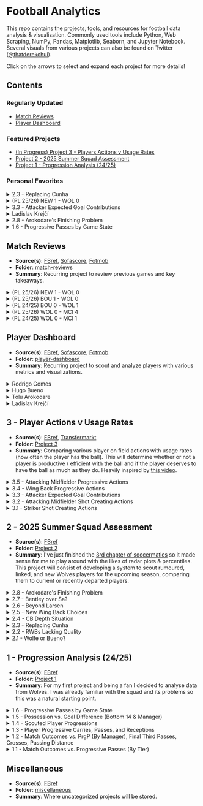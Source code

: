 # Football Analytics

This repo contains the projects, tools, and resources for football data analysis & visualisation. Commonly used tools include Python, Web Scraping, NumPy, Pandas, Matplotlib, Seaborn, and Jupyter Notebook. Several visuals from various projects can also be found on Twitter ([@thatderekchui](https://x.com/thatderekchui)).

Click on the arrows to select and expand each project for more details!

## Contents

### Regularly Updated
- [Match Reviews](#match-reviews)
- [Player Dashboard](#player-dashboard)

### Featured Projects
- [(In Progress) Project 3 - Players Actions v Usage Rates](#3---player-actions-v-usage-rates)
- [Project 2 - 2025 Summer Squad Assessment](#2---2025-summer-squad-assessment)
- [Project 1 - Progression Analysis (24/25)](#1---progression-analysis-2425)

### Personal Favorites
<details>
  <summary>2.3 - Replacing Cunha</summary>

  - **Code**: [project2-3.ipynb](./Project%202/Project%202.3/project2-3.ipynb)  
  - **Summary**:  
    With Cunha leaving to United, I'm interested to see how Wolves will replace the 62.5m euro man. And realistically, his stats won't be replicated at Wolves for a while. Out of all 10 categories, when compared to departing, current, and rumored Wolves players (12), Cunha tops 4 of them, and is 3rd in two others. With a +6.4 difference in non penalty goals and expected goals, the next closest of the bunch is Akturkoglu with +1.3, who stands out as one of the best replacements, and would play well along side the likes of Arias and Lopez. As seen below, he also has the most podium finishes after Cunha.

  <p align="center">
    <img src="./Project%202/Project%202.3/2-3-1.png" alt="2.3" width="75%" />
  </p>

  We can highlight these players (another good pick would be Ben Doak) and split them by shooting, progression, and pressing. It's easy to notice the similarities between Matheus and Kerem. Identical expected goal contributions and shots on target per 90, similar progressively and both fairly aggressive. Despite his lower take ons and npG-xG, Kerem makes up for in touches in the opposite pen and interceptions. Again Ben Doak shares similar stats in the Championship last season. I believe these two are arguably better picks than the likes of Amine Adli and Matthis Abline, both who are more popular choices. 

  <p align="center">
    <img src="./Project%202/Project%202.3/2-3-2.png" alt="2.3" width="75%" />
  </p>

  Here Cunha and Akturkoglu both are the only shot dominant players, which is something we're lacking after Cunha imo. Bellegarde and Munetsi provide depth to both midfield and CAM, hence their press heavy characteristics, espeically for attacking players. Progressive architypes are pretty common, since Wolves already have Arias and Lopez, but Doak would be a good addition as well. Adli and Abline are good too but I would personally perfer Kerem and Ben. That way, Wolves would have a Cunha like player and sufficient progressive options (as well as press heavy like Munetsi).

  <p align="center">
    <img src="./Project%202/Project%202.3/2-3-3.png" alt="2.3" width="75%" />
  </p>

  Below are further metrics and distributions of all the players referenced and used for comparison.

  <p align="center">
    <img src="./Project%202/Project%202.3/2-3-4.png" alt="2.3" width="75%" />
  </p>

</details>

<details>
  <summary>(PL 25/26) NEW 1 - WOL 0</summary>

  - **Code**: [9-13-2025.ipynb](./match-reviews/25-Matchweek-4/9-13-2025.ipynb)  
  - **Summary**:
  Losing the first four games of the season is starting to make many question whether Pereira knows what he's doing. But it's also important to know that there's 27 games to go. However I'm having a hard time understanding the substitution choices and starting XI. For some reason Pereira loves starting Hwang and Munetsi, while benching [more creative players](./Project%203/Project%203.2/project3-2.ipynb) like Fer Lopez, Rodrigo Gomes, or Bellegarde.

  It's the same thing every season. Some manage does well towards the end of a season, getting us out of the relegation zone. Then a whole summer of selling important players without replacing them properly. Then sacking the manager for poor performances as a result of questionable decisions and a underprepared squad. What's next is to pray that the next manager can deal with what they already have.

  The difference with this season compared to the past few, is that the promoted teams all look like they could survive. While the previous seasons all promoted teams got relegated right away. The quality of the league is certainly higher this season, and it feels like we're getting left behind.

  <p align="center">
    <img src="./match-reviews/25-Matchweek-4/9-13-25-1.png" alt="4.4" width="75%" />
  </p>

  We can see the difference in chances and progressiveness on these graphs. Wolves barely made any solid progress. Apart from the first 10 seconds of the game, nothing really happened. Tolu and Krejci looked good, so does Rodrigo Gomes and Hugo Bueno (always liked these two, feels like they're overlooked). 

  <p align="center">
    <img src="./match-reviews/25-Matchweek-4/9-13-25-2.png" alt="4.4" width="75%" />
  </p>
  Newcastle made an insane amount of shots down the midle, and a handful of those right outside the box. A lot of passing play on the wing areas as well.

  <p align="center">
    <img src="./match-reviews/25-Matchweek-4/9-13-25-3.png" alt="4.4" width="75%" />
  </p>

  <p align="center">
    <img src="./match-reviews/25-Matchweek-4/9-13-25-4.png" alt="4.4" width="75%" />
  </p>

  Was playing around with the data and viz and came up with this. These show the spatial differences between the two teams, showing which zones are more dominant in attack compared to the other.

  <p align="center">
    <img src="./match-reviews/25-Matchweek-4/9-13-25-5.png" alt="4.4" width="75%" />
  </p>

  This does the same, except for passing and crosses.

  <p align="center">
    <img src="./match-reviews/25-Matchweek-4/9-13-25-6.png" alt="4.4" width="75%" />
  </p>

</details>

<details>
  <summary>3.3 - Attacker Expected Goal Contributions</summary>

  - **Code**: [project3-3.ipynb](./Project%203/Project%203.3/project3-3.ipynb)  
  - **Summary**:
    Inspired by [this post](https://x.com/fc_mossman/status/1967663639697195320) which showed the CAM/Winger final third efficiency. Basically how many final third touches does a player take vs expected goal contributions. Since I was doing a project on usage rates, I thought it would be a good idea to swap out final third touches with usage to see how it would change.

  <p align="center">
    <img src="./Project%203/Project%203.3/3-3-1.png" alt="3.3" width="75%" />
  </p>

  I did the thing but with all recent attackers. I've covered Tolu's inflated shot volume at Belgium back in (section 2.8)[./Project%202/Project%202.8/stcomp.ipynb], so it makes sense why he stands out.

  Other than that, Larsen, Kalajdzic, Jimenez, and Fer Lopez are among the most efficient, considering their usage rate. Also important to note Larsen's impressive shot ratios, which I also covered in 2.8. The difference is that Larsen performs way above his npxG, while Tolu does the opposite (despite scoring more).
  
  <p align="center">
    <img src="./Project%203/Project%203.3/3-3-2.png" alt="3.3" width="75%" />
  </p>

  We can see similar results to progressive actions too, with Cunha and Sarabia not only being progressive but contributing as well (but also having the ball a lot).

  If we split it in between npxG and xA, the graph is fairly similar with npxG. But for xA, we see players like Fer Lopez and Bellegarde stand out as among the more creative playmakers, even without having the ball too much.

  <p align="center">
    <img src="./Project%203/Project%203.3/3-3-3.png" alt="3.3" width="75%" />
  </p>
</details>

<details>
  <summary>Ladislav Krejčí</summary>

  - **Code**: [Ladislav-Krejčí.ipynb](./player-dashboard/CB/Ladislav-Krejčí.ipynb)  
  - **Summary**:
    It's been a fairly busy week on the transfer window for Wolves' standards, with the likes of Krejci and Uche having genuine agreements with both the club and the player, rather than being used as bait for bigger clubs (ahem, Pubill & Sanchez).

    With Krejci very close to signing with Wolves at 35m, many question whether it's worth the hefty price (Wolves usually sign 10m-20m players) and who he will replace. While most set out to find a backup LCB (like Renan), with Toti, Agbadou, and Doc/Mosquera as the [backline](./Project%202/Project%202.4/project2-4.ipynb). But with Krejci coming in, he surely is starting quality. I'm thinking Toti, Krejci, and Agbadou on the right. The interesting thing is, Wolves really are in need of such a progressive center back. Other than Doherty, there isn't really another one at the club, so I understand this sort of signing.

    Krejci has great distributions and if deployed on the left, I'm sure will pair very well with Hugo Bueno, who as I've mentioned, really impressed despite our [1-0 lost against Bournemouth yesterday](./match-reviews/25-Matchweek-2/8-23-2025.ipynb). His 96th percentile in progressive carrying distance really stands out for my case. Despite being a center back, he has more touches on average in the middle third (49.5%, or almost half) than defensive (46.7%). Therefore t's no suprise that he's a ball playing defender as well.

    However, he does lack a lot of defensive workrates. 4th percentile in passes blocked, 5th percentile in dribblers tackled, and 8th for tackles in general. That doesn't mean he don't make quality challenges, but it isn't frequent for a center back. Funny thing is, we did see it in full display today with his game against Villareal, with Tajon Buchanan scoring a hattrick and a 5 - 0 loss while having Krejci as the LCB in a back four.

  <p align="center">
    <img src="./player-dashboard/CB/Ladislav-Krejčí.png" alt="Ladislav Krejčí" width="75%" />
  </p>
</details>

<details>
  <summary>2.8 - Arokodare's Finishing Problem</summary>

  - **Code**: [stcomp.ipynb](./Project%202/Project%202.8/stcomp.ipynb)  
  - **Summary**:
  The other day while I was looking into [Arokodare](./player-dashboard/ST/Tolu-Arokodare.ipynb), I stumbled upon [this article](https://scoutedftbl.com/tolu-arokodare-goalscorer-cant-finish/). While on the surface his goals per 90 ratio is impressive, what's often overlook is how clinical he really is.

  Let's take Larsen as an example. In a Wolves team that lacks creativity and chances, he really don't get flooded with opportunities to shoot. It's expected that his non penalty goals are 0.35, but in reality he overperforms by a lot, scoring 0.45 non penalty goal per game. Since his npxG < npG, he's doing better than expected. On the other hand, despite Arokodare scoring more, his expected goals (0.81) is far greater than his actual goals per game (0.62). This means that he's underperforming. Considering the amount of shots he took, he should've scored way more. Granted, Tolu Arokodare was given an insane amount of chances, basically with over 7.4 progressive passing receptions at Genk compared to 4.06 with Larsen.

  I'm a little worried that Wolves being not as progressive as Genk will mean that Tolu will suffer from the lack of opportunities, and when he does get them, have a much bigger chance of being less clinical than he should be.

  <p align="center">
    <img src="./Project%202/Project%202.8/2-8-1.png" alt="2.8" width="75%" />
  </p>

  Let's also take a look at Arokodare's number of shots per game, which is nearly 5 per 90. 32.7% of them are on target, and 12.4% of them are goals. On the other hand, Larsen has 60.7% shots on target and 23% of shots turn into goals. The numbers are quite telling when you put it out like that.

  <p align="center">
    <img src="./Project%202/Project%202.8/2-8-2.png" alt="2.8" width="75%" />
  </p>

  Interestingly enough, there's actually a correlation to this. [@ctwwfc](https://x.com/ctwwfc) suggested that the inflated amounts of shots could be related to the much higher goals prevented for GKs specifically in the Belgian league, as mentioned [on this post](https://x.com/wakocd_/status/1958854878572220442?s=46&t=53TKqHBsknak6IXfcVhk2g).
  
  Lammens, who had just transferred to United, is one of those keepers, who has an unusually high goals prevented at 15.57 last season. While its easy for many to compare stats to the likes of Onana, its important to note that the difficulty of shots are often not accounted for in different leauges (Onana back in Ajax had similar numbers). So it's no doubt that Lammens' numbers will drop off at United.

  Despite the high number of saves per 90, [Tolu actually scored a brace against him end of last year](https://fbref.com/en/matches/b4ea65cc/Antwerp-Genk-December-26-2024-Belgian-Pro-League). Arokodare registered 9 shots that game, 5 of them on target, and scoring 2. Lammens on the other hand faced 11 shots on target against (5 from Tolu) and conceding the only 2 against Tolu. The 81.8 save% is impressive, but is also a prime example of Tolu performing below his xG. The game ended 2-2, with Genk having an xG of 3.1.

  Interested to see how Tolu and Lammens' numbers will pan out throughout the season, especially in the prem. Despite being in different positions, it's no question that the data draws parallel with one another. However it's no doubt that their numbers will drop. Tolu will have to be much more clinical than what he is now if he wants to make it in the prem.

  <p align="center">
    <img src="./Project%202/Project%202.8/2-8-3.png" alt="2.8" width="75%" />
  </p>

  With the transfer window being closed, this marks the end of project 2 as well. Future rumors and links, new players and those of interest, will be broken down under the [Player Dashboard](#player-dashboard), which will be continuously updated, similar to the [Match Reviews](#match-reviews). For my next project I'm comparing various player on field actions with usage rates (how often the player has the ball). This will determine whether or not a player is productive / efficient with the ball and if the player deserves to have the ball as much as they do.

</details>

<details>
  <summary>1.6 - Progressive Passes by Game State</summary>

  - **Code**: [project1_6.ipynb](./Project%201/Project%201.6/project1_6.ipynb)  
  - **Summary**:  
    Continuing on from previous progressive results, Joe from [Concept Scouting](https://x.com/ConceptScouting) suggested that I should look into game states (whether Wolves were ahead, level, or chasing) to determine "whether the PrgP is meaningful or just despirate". It's reasonable to say that Wolves are better to set up defensively and counter, rather than building out through repetitive progressions.

    For each game, we sum up the minutes Wolves were ahead, level, or behind in a game. We can plot this relationship over the course of the season. Progressive passes vs dominant game state (the state Wolves spent the most of the game in) reveals that less PrgP are made when the team is ahead, and more when behind. It makes sense to be more aggressive when trailing. Wolves are also towards the progressive end even when level in goals. We know this since the level median is closer to behind than ahead. It's also not a coincidence that the outliers themselves also reflect this trend.

    We can also plot minutes per game state. As expected, the more time spent ahead, the less PrgP, and more time spent behind, the more PrgP.

    I think I've been looking at this wrong. In the beginning of this project I thought Wolves were losing games because of high PrgP, possession, etc. Now I can confidently say that Wolves are making more PrgP because they're behind, and obviously more games are lost when more time was spent behind, which makes more sense.

    Unfortunately, this will mean the end of my first complete project.

  <p align="center">
    <img src="./Project%201/Project%201.6/1.6.png" alt="1.6" width="75%" />
  </p>
</details>




























## Match Reviews

- **Source(s)**: [FBref](https://fbref.com/en/squads/8cec06e1/Wolverhampton-Wanderers-Stats), [Sofascore](https://www.sofascore.com/team/football/wolverhampton/3), [Fotmob](https://www.fotmob.com/teams/8602/overview/wolverhampton-wanderers)
- **Folder**: [match-reviews](./match-reviews/)
- **Summary**: Recurring project to review previous games and key takeaways.

<details>
  <summary>(PL 25/26) NEW 1 - WOL 0</summary>

  - **Code**: [9-13-2025.ipynb](./match-reviews/25-Matchweek-4/9-13-2025.ipynb)  
  - **Summary**:
  Losing the first four games of the season is starting to make many question whether Pereira knows what he's doing. But it's also important to know that there's 27 games to go. However I'm having a hard time understanding the substitution choices and starting XI. For some reason Pereira loves starting Hwang and Munetsi, while benching [more creative players](./Project%203/Project%203.2/project3-2.ipynb) like Fer Lopez, Rodrigo Gomes, or Bellegarde.

  It's the same thing every season. Some manage does well towards the end of a season, getting us out of the relegation zone. Then a whole summer of selling important players without replacing them properly. Then sacking the manager for poor performances as a result of questionable decisions and a underprepared squad. What's next is to pray that the next manager can deal with what they already have.

  The difference with this season compared to the past few, is that the promoted teams all look like they could survive. While the previous seasons all promoted teams got relegated right away. The quality of the league is certainly higher this season, and it feels like we're getting left behind.

  <p align="center">
    <img src="./match-reviews/25-Matchweek-4/9-13-25-1.png" alt="4.4" width="75%" />
  </p>

  We can see the difference in chances and progressiveness on these graphs. Wolves barely made any solid progress. Apart from the first 10 seconds of the game, nothing really happened. Tolu and Krejci looked good, so does Rodrigo Gomes and Hugo Bueno (always liked these two, feels like they're overlooked). 

  <p align="center">
    <img src="./match-reviews/25-Matchweek-4/9-13-25-2.png" alt="4.4" width="75%" />
  </p>
  Newcastle made an insane amount of shots down the midle, and a handful of those right outside the box. A lot of passing play on the wing areas as well.

  <p align="center">
    <img src="./match-reviews/25-Matchweek-4/9-13-25-3.png" alt="4.4" width="75%" />
  </p>

  <p align="center">
    <img src="./match-reviews/25-Matchweek-4/9-13-25-4.png" alt="4.4" width="75%" />
  </p>

  Was playing around with the data and viz and came up with this. These show the spatial differences between the two teams, showing which zones are more dominant in attack compared to the other.

  <p align="center">
    <img src="./match-reviews/25-Matchweek-4/9-13-25-5.png" alt="4.4" width="75%" />
  </p>

  This does the same, except for passing and crosses.

  <p align="center">
    <img src="./match-reviews/25-Matchweek-4/9-13-25-6.png" alt="4.4" width="75%" />
  </p>

</details>

<details>
  <summary>(PL 25/26) BOU 1 - WOL 0</summary>

  - **Code**: [8-23-2025.ipynb](./match-reviews/25-Matchweek-2/8-23-2025.ipynb)  
  - **Summary**:
    The game could've ended much worse. With Toti being sent off early in the second half, it's interesting to see that Wolves played better with 10 men. However the substitutions made while trailing behind were questionable, subbing off Arias for Santiago Bueno to retain a back 3, but with limited attacking power when an equalizer is needed over defensive abilities. Perhaps Pereira wanted to push Hugo Bueno and Tchatchoua further up for crosses chances, which did occur, but lacked aggression as the game went on.

    It's sad to see the minimal amount of chances or creativity Wolves had, especially after taking Arias off. That being said, Hugo Bueno does look good with his crosses and progression. But why Agbadou taking the freekick and how Agbadou and Sa managed to bump into each other with zero pressure, I will never understand.

    Suprisingly, most of our shot creating actions came down the middle, which I feel is rare for Wolves.

  <p align="center">
    <img src="./match-reviews/25-Matchweek-2/8-23-25-1.png" alt="4.2" width="75%" />
  </p>

  I'm very suprised Bournemouth didn't score one or two more considering the insane amount of shot creating actions they had (51 v 22 for Wolves). A very left leaning attack consisting of Truffert, Brooks, and Semenyo compared to less pressure on the right. Which I'm guessing is why Hugo Bueno was able to push forward much more than Tchatchoua (who looked good today).

  We can also see large amounts of shots clustered in a small area, as well as a few threaded passes down the middle.

  <p align="center">
    <img src="./match-reviews/25-Matchweek-2/8-23-25-2.png" alt="4.2" width="75%" />
  </p>

  I believe Hugo Bueno and Tchatchoua should be our starting wing backs. Toti, Agbadou, and hopefully Mosquera on the right. Larsen up top, Arias to the left, then the right could be a mix of Rodrigo Gomes and Fer Lopez, who both have qualities that I feel are overlooked by the squad.

  <p align="center">
    <img src="./match-reviews/25-Matchweek-2/8-23-25-3.png" alt="4.2" width="75%" />
  </p>

  <p align="center">
    <img src="./match-reviews/25-Matchweek-2/8-23-25-4.png" alt="4.2" width="75%" />
  </p>

</details>

<details>
  <summary>(PL 24/25) BOU 0 - WOL 1</summary>

  - **Code**: [preMW2.ipynb](./match-reviews/25-Matchweek-2/preMW2.ipynb)  
  - **Summary**:
    With a 0-4 loss to City, Wolves are looking to bounce back against Bournemouth. Concerns for Agbadou and Jose Sa's form remains, but hopefully it will being to pick up. Bournemouth played Liverpool and Semenyo was the start of the show, scoring two goals from the right. It's no doubt the likes of KJH and Doc will have to put a shift in to stop that from happening. As a preview lets take a look at our last meeting against Bournemouth in the Premier League:

    The SCA map for Wolves reveals that our attack was mainly focused on the right, with 6 shots in the bottom half space. Bellegarde and Semedo (now KJH) driving up and providing support to the likes of Cunha and Munetsi. Compared to City, there was also way more build up play (74% 1/3 share v 90%). Hopefully KJH will be able to perform like last time against City, obviously with more quality crosses. I won't be suprised if Tchatchoua gets featured later in the game.

    The left hand side was fairly quiet that game. With Wolfe not making much of an impact against City, I'd like to see Hugo Bueno get more game time against Bournemouth. Perhaps Wolfe will perform better with a player like Arias in front of him, as mentioned by [@molineuxmusings](https://x.com/molineuxmusings/status/1957365672670896230). We could also potentially see Fer Lopez making creative player later in the game after Bellegarde subs off.

  <p align="center">
    <img src="./match-reviews/25-Matchweek-2/2-22-25-1.png" alt="4.2" width="75%" />
  </p>

  Bournemouth had no shortage of chances either. With Zabarnyi being shown a red early in the game, Bournemouth was lacking options in attack later in the game. Semenyo and Ouattara make a few good rights on the left against Doc, but the Wolves defence was able to hold it together. It's also important to note that they had a deeper build up play, favoring threaded passes or crosses past the halfway line, some of them even from Kepa. The likes of Toti, and Mosquera (should he start) will be pivotal in preventing the likes of Semenyo from progressing.

  <p align="center">
    <img src="./match-reviews/25-Matchweek-2/2-22-25-2.png" alt="4.2" width="75%" />
  </p>

  These maps really just confirm what I've just mentioned. Most of the shots from Wolves are concentrated towards the right, so are the crosses and dribbles. Bournemouth seemingly have actions all over the place. Both sides would really benefit from pacey players using the wider areas more.

  <p align="center">
    <img src="./match-reviews/25-Matchweek-2/2-22-25-3.png" alt="4.2" width="75%" />
  </p>

  <p align="center">
    <img src="./match-reviews/25-Matchweek-2/2-22-25-4.png" alt="4.2" width="75%" />
  </p>

</details>

<details>
  <summary>(PL 25/26) WOL 0 - MCI 4</summary>

  - **Code**: [postPatchweek1.ipynb](./match-reviews/25-Matchweek-1/postMatchweek1.ipynb)  
  - **Summary**:
    Despite the dissappointing 0-4 result, I believe it's revealing and there's a lot of new insights we can take from this game. Apart from a few major mistakes at the back, the team didn't look to bad imho.

    I'm suprised how central our attack was compared to last time we played city. A 48% centrality bias compared to last time's 13%. A few shots from Munetsi's offside as well as Larsen. Note that all these shows are clustered very close together as well. What impressed me however was Hoever, who not only dealt with Doku fairly well with Doherty (especially compared to last time) and made several progressive passes and crosses on the bottom wing of the graph. In fact, all 4 SCA crosses originated from the right side.
    
    Part of me wonders if there would've been better chances for Larsen if those crosses from the right were passes instead.

    What's concerning is the lack of progression from the left hand side / top wing. Wolfe and Bellegarde didn't contribute much to the attack. Neither did Hugo Bueno later on.

  <p align="center">
    <img src="./match-reviews/25-Matchweek-1/8-16-25-1.png" alt="4.1" width="75%" />
  </p>

  City also attacked fairly centrally, especially compared to last time. Obviously this is because of Haaland returning vs City playing KDB up top before. Fairly even distribution in passing. Less action on the left / top wing from Doku as mentioned. Much deeper build up play compared to us, but tbf that's what you expect from a team like City.

  <p align="center">
    <img src="./match-reviews/25-Matchweek-1/8-16-25-2.png" alt="4.1" width="75%" />
  </p>

  I mean the results speak for themselves on the plot below. Our options on the bench aren't bad either: Mosquera, Hugo Bueno, Rodrigo Gomes, Arias, Lopez, as well as Tchatchoua coming in soon. Hopefully it will only be up from here and both Agbadou & Sa gets in the right mindset.

  <p align="center">
    <img src="./match-reviews/25-Matchweek-1/8-16-25-3.png" alt="4.1" width="75%" />
  </p>

  <p align="center">
    <img src="./match-reviews/25-Matchweek-1/8-16-25-4.png" alt="4.1" width="75%" />
  </p>

</details>

<details>
  <summary>(PL 24/25) WOL 0 - MCI 1</summary>

  - **Code**: [matchweek1.ipynb](./match-reviews/25-Matchweek-1/matchweek1.ipynb)  
  - **Summary**:
    The first gameweek is coming up this weekend with a tough opponent to start of the season. Wolves only won 1 game against the top 6 last season (Villa). City was also the one to end our 6 game winstreak back in May, and we haven't won a single game since then. To be fair, the drop in form was after relegation is avoided and there's nothing to play for. 

    A good way to gauge this would be to look at our previous match up, which was a 1 - 0 defeat away at City. This first diagram shows us the lanes of attack Wolves where the most shot creating actions happened. Both the top and bottom half were frequent, with lack of central progressions (with the centrality bias being 13%).
    
    The most used attacking zone was the bottom half space of the final third, as circled and highlighted below, so I wouldn't be suprised if that space would be targeted once again. Ait Nouri's shot from the left (top half space) that hit the woodwork then a shot on target to follow up is noted as well. Obviously he playes for Man City now.

  <p align="center">
    <img src="./match-reviews/25-Matchweek-1/5-12-25-3.png" alt="4.1" width="75%" />
  </p>

  With City, our top half space defensively was heavily exploited. Doku's 13 progressive carries (next highest for City that game was 3), 5 shot creating actions, and 4/10 successful take ons allow him to dominate the left side. This would very likely happen again. Doesn't matter if KJH or Rodrigo Gomes, Wolves are pretty much cooked unless something crazy happens. City's 25% centrality bias perhaps influenced the only goal from De Bruyne. Both Doherty (or Mosquera) and Hoever (or Rodrigo Gomes) will have to put in a huge shift on Saturday to stop Doku (and Cherki, Marmoush, Foden, etc).  

  <p align="center">
    <img src="./match-reviews/25-Matchweek-1/5-12-25-4.png" alt="4.1" width="75%" />
  </p>

  Here at the bottom also shows the passes, dribbles, and crosses leading up to the shot itself. And the patterns in frequency reveals itself once again. I tried to use sofascore [here](./match-reviews/25-Matchweek-1/sofaScoreTest.ipynb) but couldn't figure out how to scale it properly after scraping so I just gave up. All these points I had to [click manually](https://fcpythonvideocoder.netlify.app/) from the highlights. 

  <p align="center">
    <img src="./match-reviews/25-Matchweek-1/5-12-25-1.png" alt="4.1" width="75%" />
  </p>

  <p align="center">
    <img src="./match-reviews/25-Matchweek-1/5-12-25-2.png" alt="4.1" width="75%" />
  </p>

</details>

## Player Dashboard

- **Source(s)**: [FBref](https://fbref.com/en/), [Sofascore](https://www.sofascore.com/), [Fotmob](https://www.fotmob.com/)
- **Folder**: [player-dashboard](./player-dashboard/)
- **Summary**: Recurring project to scout and analyze players with various metrics and visualizations.

<details>
  <summary>Rodrigo Gomes</summary>

  - **Code**: [Rodrigo-Gomes.ipynb](./player-dashboard/WB/Rodrigo-Gomes.ipynb)  
  - **Summary**:
    Similar to Hugo Bueno, Rodrigo Gomes is definitely underutilized. While I wouldn't say he's overlooked, the attacking quality he provides is hard to pass. If Tchatchoua fails to perform, I would give Rodrigo the starting role over him.

    He's among the best in goal threat for wing backs, great at receiving the ball and passing it off into the box. If he gets his defensive abilities up to premier league standards, he would surely play a key role in the squad.

  <p align="center">
    <img src="./player-dashboard/WB/Rodrigo-Gomes.png" alt="Rodrigo Gomes" width="75%" />
  </p>
</details>

<details>
  <summary>Hugo Bueno</summary>

  - **Code**: [Hugo-Bueno.ipynb](./player-dashboard/WB/Hugo-Bueno.ipynb)  
  - **Summary**:
    The first few month of this new season made me genuinely believe that Hugo Bueno is the most overlooked player in the Wolves squad. Incredibly progressive, while being solid defensively.

    Many of his top attributes: crosses into penalty area, progressive carries, and interceptions, are crutial in the wing back role Pereira is trying to play. His successful take ons are also among the best with wing backs.

    [Project 3.4](Project%203.4/project3-4.ipynb) backs this up as a testament to his progression.

    I won't be suprised if he leaves for a huge fee a few years down the line, much like Ait-Nouri.

  <p align="center">
    <img src="./player-dashboard/WB/Hugo-Bueno.png" alt="Hugo Bueno" width="75%" />
  </p>
</details>

<details>
  <summary>Tolu Arokodare</summary>

  - **Code**: [Tolu-Arokodare.ipynb](./player-dashboard/ST/Tolu-Arokodare.ipynb)  
  - **Summary**:
    With Uche's transfer seemingly being called off, Arokodare has been a focal point for the past few days. With a fee of around 20 to 25m with add ons, this could be a deal especially with Fabio Silva leaving for a similar amount. The eye test shows that Tolu has elite stats compared to many strikers. Things like shot and goal creating actions, expected goal involvements, and aerial wins. With him and JSL up front, with Hugo Bueno and Tchatchoua crossing in, and Arias providing threaded passes through the middle, there's no doubt that Wolves will be safe from relegation this season. With the likes of Kalajdzic, Lopez, Hwang, and Rodrigo Gomes as supersubs, there can be further chances later in the game

    One main concern is the amount of missed chances. Personally I think this is one of those things that we'll have to figure out when he plays.

  <p align="center">
    <img src="./player-dashboard/ST/Tolu-Arokodare.png" alt="Tolu Arokodare" width="75%" />
  </p>
</details>

<details>
  <summary>Ladislav Krejčí</summary>

  - **Code**: [Ladislav-Krejčí.ipynb](./player-dashboard/CB/Ladislav-Krejčí.ipynb)  
  - **Summary**:
    It's been a fairly busy week on the transfer window for Wolves' standards, with the likes of Krejci and Uche having genuine agreements with both the club and the player, rather than being used as bait for bigger clubs (ahem, Pubill & Sanchez).

    With Krejci very close to signing with Wolves at 35m, many question whether it's worth the hefty price (Wolves usually sign 10m-20m players) and who he will replace. While most set out to find a backup LCB (like Renan), with Toti, Agbadou, and Doc/Mosquera as the [backline](./Project%202/Project%202.4/project2-4.ipynb). But with Krejci coming in, he surely is starting quality. I'm thinking Toti, Krejci, and Agbadou on the right. The interesting thing is, Wolves really are in need of such a progressive center back. Other than Doherty, there isn't really another one at the club, so I understand this sort of signing.

    Krejci has great distributions and if deployed on the left, I'm sure will pair very well with Hugo Bueno, who as I've mentioned, really impressed despite our [1-0 lost against Bournemouth yesterday](./match-reviews/25-Matchweek-2/8-23-2025.ipynb). His 96th percentile in progressive carrying distance really stands out for my case. Despite being a center back, he has more touches on average in the middle third (49.5%, or almost half) than defensive (46.7%). Therefore t's no suprise that he's a ball playing defender as well.

    However, he does lack a lot of defensive workrates. 4th percentile in passes blocked, 5th percentile in dribblers tackled, and 8th for tackles in general. That doesn't mean he don't make quality challenges, but it isn't frequent for a center back. Funny thing is, we did see it in full display today with his game against Villareal, with Tajon Buchanan scoring a hattrick and a 5 - 0 loss while having Krejci as the LCB in a back four.

  <p align="center">
    <img src="./player-dashboard/CB/Ladislav-Krejčí.png" alt="Ladislav Krejčí" width="75%" />
  </p>
</details>










## 3 - Player Actions v Usage Rates

- **Source(s)**: [FBref](https://fbref.com/en/), [Transfermarkt](https://www.transfermarkt.com/)
- **Folder**: [Project 3](./Project%203/)
- **Summary**: Comparing various player on field actions with usage rates (how often the player has the ball). This will determine whether or not a player is productive / efficient with the ball and if the player deserves to have the ball as much as they do. Heavily inspired by [this video](https://www.youtube.com/watch?v=iydcB3OM6EE).

<details>
  <summary>3.5 - Attacking Midfielder Progressive Actions</summary>

  - **Code**: [project3-5.ipynb](./Project%203/Project%203.5/project3-5.ipynb)  
  - **Summary**:
    Beginning of this project I was trying to compare player actions with value but I've realised that it doesn't exactly work well with a metric like usage rates. For example, there could be someone that is valued at a lower price while having a high usage rate because he was the "main man" at their previous team, but it doesn't reflect their productivity well. However reflecting player actions with usage rates could prove useful. (Last subsection)[./Project%203/Project%203.2/project3-2.ipynb] I compared shot creating actions with CAMs, and in this one I will do the same but with Progressive Actions.

    Progressive Actions are a combination of Progressive Carries, Passes, and Pass Receptions. It's a great insight, other than goal scoring threat metrics, that shows the value of an attacker that isn't necessarily directly involved with scoring goals.
    
    As previously mentioned, usage rates are measured based on miscontrolls, dispossessions, incomplete passes, failed take ons, and shots.

    Graphing these metrics can help clubs spot productive and wasteful players, or whether a player should be getting the ball as much as they do.

  <p align="center">
    <img src="./Project%203/Project%203.5/3-5-1.png" alt="3.5" width="75%" />
  </p>

  When plotted, it's easy to see who the most progressively efficient players are at the club. Players like Fer Lopez and Arias stand out. Obviously, they played in different and less demanding leagues, but this could be good insight to see what sort of value they can give should they get the ball more often. Players like Cunha or Sarabia would've had even better stats if they played in less challenging leagues.

  Fer Lopez stands out to me as someone who is very productive on the ball. We saw this in 3.2 with shot creating actions, and it's no suprise we see the same in usage rates. I won't be suprised if it's the same for npxG+xA either. He also has the best PrgC and PrgP, but that's also considering he didn't play as much as the other players on the chart.

  This can also apply to wing backs or midfielders. The likes of Rodrigo Gomes and Hugo Bueno would undoubtedly be among the more progressive and efficient players at the club.
  
  <p align="center">
    <img src="./Project%203/Project%203.3/3-5-2.png" alt="3.5" width="75%" />
  </p>
</details>

<details>
  <summary>3.4 - Wing Back Progressive Actions</summary>

  - **Code**: [project3-4.ipynb](./Project%203/Project%203.4/project3-4.ipynb)  
  - **Summary**:
    Hugo Bueno and Rodrigo Gomes are both great progressive options in the wing back role. In fact I think they're both underutilized (like Fer Lopez) in the squad, and the loss against Newcastle only proves that.

    Tchatchoua, despite not having the best stats, and not getting the ball much back in Verona, did have a good amount of Progressive Actions and made it count. Interested to see how this would change should he get the ball more often.

    I also changed the circle size from G+A to player value, since G+A isn't as relevant with wing backs imo.

  <p align="center">
    <img src="./Project%203/Project%203.4/3-4-1.png" alt="3.4" width="75%" />
  </p>

  Our current wing backs are arguably more progressive than previous ones, but there are other qualities that are lacking.
  
  <p align="center">
    <img src="./Project%203/Project%203.4/3-4-2.png" alt="3.4" width="75%" />
  </p>
</details>

<details>
  <summary>3.3 - Attacker Expected Goal Contributions</summary>

  - **Code**: [project3-3.ipynb](./Project%203/Project%203.3/project3-3.ipynb)  
  - **Summary**:
    Inspired by [this post](https://x.com/fc_mossman/status/1967663639697195320) which showed the CAM/Winger final third efficiency. Basically how many final third touches does a player take vs expected goal contributions. Since I was doing a project on usage rates, I thought it would be a good idea to swap out final third touches with usage to see how it would change.

  <p align="center">
    <img src="./Project%203/Project%203.3/3-3-1.png" alt="3.3" width="75%" />
  </p>

  I did the thing but with all recent attackers. I've covered Tolu's inflated shot volume at Belgium back in (section 2.8)[./Project%202/Project%202.8/stcomp.ipynb], so it makes sense why he stands out.

  Other than that, Larsen, Kalajdzic, Jimenez, and Fer Lopez are among the most efficient, considering their usage rate. Also important to note Larsen's impressive shot ratios, which I also covered in 2.8. The difference is that Larsen performs way above his npxG, while Tolu does the opposite (despite scoring more).
  
  <p align="center">
    <img src="./Project%203/Project%203.3/3-3-2.png" alt="3.3" width="75%" />
  </p>

  We can see similar results to progressive actions too, with Cunha and Sarabia not only being progressive but contributing as well (but also having the ball a lot).

  If we split it in between npxG and xA, the graph is fairly similar with npxG. But for xA, we see players like Fer Lopez and Bellegarde stand out as among the more creative playmakers, even without having the ball too much.

  <p align="center">
    <img src="./Project%203/Project%203.3/3-3-3.png" alt="3.3" width="75%" />
  </p>
</details>

<details>
  <summary>3.2 - Attacking Midfielder Shot Creating Actions</summary>

  - **Code**: [project3-2.ipynb](./Project%203/Project%203.2/project3-2.ipynb)  
  - **Summary**:
    Fairly easy to transition to usage rates for attacking midfielders once strikers were completed. A few insights:

    Both Jhon Arias and Fer Lopez top the charts. In simple terms, this means that they should be given the ball more often and will provide the most opportunities. Interesting enough, Arias actually has more SCA per 90 than Cunha, even with less usage rate than Cunha. So there is huge potential and upside to that if Arias manages to get the ball as much as Cunha did with Wolves in the prem. Lopez is one to watch as well. Compared to the likes of Guedes and Sarabia, his SCA is much higher than the both of them.

    Not exactly too suprised to see Hwang having the least SCA (even less than Munetsi). 

  <p align="center">
    <img src="./Project%203/Project%203.2/3-2-1.png" alt="3.2" width="75%" />
  </p>

  I realize that this graph is still flawed. Since player value and usage rates don't exactly grow linearly, the lower valued players will usually float to the top. One way I can fix this now is to just split them up into price ranges and evaluate them from there, especially if they're out of order.

  The 5 million price range revealed that Sarabia actually got a lot of the ball for his price point. If Fer Lopez can grow into that sort of high usage role, that would be great.

  In the 10 - 20m price range, Arias stands out. He has the highest usage of all, despite not being the cheapest.

  Overall, low value but high usage players include the likes of Arias, Lopez, Guedes, and Sarabia. Sarabia actually has similar usage rates as Cunha, despite being much cheaper.

  Perhaps a better way to utilize usage rates is to see who is the "main man" on their team. History tells us that putting a bunch of main men together in a team don't really work well. But having one focal point that is effective, while having others that're efficient off the ball, is crutial in achieving balance within a team.
  
  <p align="center">
    <img src="./Project%203/Project%203.2/3-2-2.png" alt="3.2" width="75%" />
  </p>
</details>

<details>
  <summary>3.1 - Striker Shot Creating Actions</summary>

  - **Code**: [project3-1.ipynb](./Project%203/Project%203.1/project3-1.ipynb)  
  - **Summary**:
    Saw [this video](https://www.youtube.com/watch?v=iydcB3OM6EE) the other day and I got me thinking about Usage Rates. While it's mainly used in the NBA, usage rates are a great way to show how often a player gets the ball (whether or not they're the main man) and how efficient / productive they are with it. In football, this can be calculated by the sum of miscontrols, dispossessions, incomplete passes, failed take ons, and shots

    Some strikers get the ball a lot (like Cunha) and produce just as much results. Others get the ball a lot but doesn't convert them well, and so shouldn't really get the ball as much. There are also those that rarely get the ball, but makes it count whenever they do. In that case, they should be getting more of the ball, relative to the entire team.

    Just like in the video mentioned, I plotted the SCA and Usage Per 90 for all recent Wolves strikers. It's no suprise that Cunha is in the top right, and clearly deserving the volume of involvement he gets. Tolu impresses as well, seemingly having a similar trajectory as Cunha.

    On the other hand, those like Larsen, despite having both low usage and SCA, has high G+A, simply because he isn't that involved in the build up.

    What stands out however, is Willian Jose. While his stint at Wolves as a short term replacement for Jimenez wasn't too successful, the shot creating actions he was able to generate, considering his very low usage, is impressive. This makes him on par with the likes of Tolu and Cunha.

  <p align="center">
    <img src="./Project%203/Project%203.1/3-1-1.png" alt="3.1" width="75%" />
  </p>

  Now since this project is about player valuations, lets take a look at how well a player uses the ball with value. Once again we see Cunha having both high value and usage. Tolu has great usage considering his price range, so does Kalajdzic (who had just left to LASK on loan). Since price and usage don't grow at the same rate, naturally cheaper players will have the highest "value per million". But it's easier to see the ones that stand out by separating them by price range, as seen on the graphs below.

  <p align="center">
    <img src="./Project%203/Project%203.1/3-1-2.png" alt="3.1" width="75%" />
  </p>

  The idea of usage rates is so underused in football. I won't be suprised to Wolves decided to go after Uche due to his usage rate.

  <p align="center">
    <img src="./Project%203/Project%203.1/3-1-3.png" alt="3.1" width="75%" />
  </p>

</details>

## 2 - 2025 Summer Squad Assessment

- **Source(s)**: [FBref](https://fbref.com/en/squads/8cec06e1/2024-2025/Wolverhampton-Wanderers-Stats)
- **Folder**: [Project 2](./Project%202/)
- **Summary**: I've just finished the [3rd chapter of soccermatics](https://soccermatics.readthedocs.io/en/latest/lesson3/ScoutingPlayers.html) so it made sense for me to play around with the likes of radar plots & percentiles. This project will consist of developing a system to scout rumoured, linked, and new Wolves players for the upcoming season, comparing them to current or recently departed players.

<details>
  <summary>2.8 - Arokodare's Finishing Problem</summary>

  - **Code**: [stcomp.ipynb](./Project%202/Project%202.8/stcomp.ipynb)  
  - **Summary**:
  The other day while I was looking into [Arokodare](./player-dashboard/ST/Tolu-Arokodare.ipynb), I stumbled upon [this article](https://scoutedftbl.com/tolu-arokodare-goalscorer-cant-finish/). While on the surface his goals per 90 ratio is impressive, what's often overlook is how clinical he really is.

  Let's take Larsen as an example. In a Wolves team that lacks creativity and chances, he really don't get flooded with opportunities to shoot. It's expected that his non penalty goals are 0.35, but in reality he overperforms by a lot, scoring 0.45 non penalty goal per game. Since his npxG < npG, he's doing better than expected. On the other hand, despite Arokodare scoring more, his expected goals (0.81) is far greater than his actual goals per game (0.62). This means that he's underperforming. Considering the amount of shots he took, he should've scored way more. Granted, Tolu Arokodare was given an insane amount of chances, basically with over 7.4 progressive passing receptions at Genk compared to 4.06 with Larsen.

  I'm a little worried that Wolves being not as progressive as Genk will mean that Tolu will suffer from the lack of opportunities, and when he does get them, have a much bigger chance of being less clinical than he should be.

  <p align="center">
    <img src="./Project%202/Project%202.8/2-8-1.png" alt="2.8" width="75%" />
  </p>

  Let's also take a look at Arokodare's number of shots per game, which is nearly 5 per 90. 32.7% of them are on target, and 12.4% of them are goals. On the other hand, Larsen has 60.7% shots on target and 23% of shots turn into goals. The numbers are quite telling when you put it out like that.

  <p align="center">
    <img src="./Project%202/Project%202.8/2-8-2.png" alt="2.8" width="75%" />
  </p>

  Interestingly enough, there's actually a correlation to this. [@ctwwfc](https://x.com/ctwwfc) suggested that the inflated amounts of shots could be related to the much higher goals prevented for GKs specifically in the Belgian league, as mentioned [on this post](https://x.com/wakocd_/status/1958854878572220442?s=46&t=53TKqHBsknak6IXfcVhk2g).
  
  Lammens, who had just transferred to United, is one of those keepers, who has an unusually high goals prevented at 15.57 last season. While its easy for many to compare stats to the likes of Onana, its important to note that the difficulty of shots are often not accounted for in different leauges (Onana back in Ajax had similar numbers). So it's no doubt that Lammens' numbers will drop off at United.

  Despite the high number of saves per 90, [Tolu actually scored a brace against him end of last year](https://fbref.com/en/matches/b4ea65cc/Antwerp-Genk-December-26-2024-Belgian-Pro-League). Arokodare registered 9 shots that game, 5 of them on target, and scoring 2. Lammens on the other hand faced 11 shots on target against (5 from Tolu) and conceding the only 2 against Tolu. The 81.8 save% is impressive, but is also a prime example of Tolu performing below his xG. The game ended 2-2, with Genk having an xG of 3.1.

  Interested to see how Tolu and Lammens' numbers will pan out throughout the season, especially in the prem. Despite being in different positions, it's no question that the data draws parallel with one another. However it's no doubt that their numbers will drop. Tolu will have to be much more clinical than what he is now if he wants to make it in the prem.

  <p align="center">
    <img src="./Project%202/Project%202.8/2-8-3.png" alt="2.8" width="75%" />
  </p>

  With the transfer window being closed, this marks the end of project 2 as well. Future rumors and links, new players and those of interest, will be broken down under the [Player Dashboard](#player-dashboard), which will be continuously updated, similar to the [Match Reviews](#match-reviews). For my next project I'm comparing various player on field actions with usage rates (how often the player has the ball). This will determine whether or not a player is productive / efficient with the ball and if the player deserves to have the ball as much as they do.

</details>

<details>
  <summary>2.7 - Bentley over Sa?</summary>

  - **Code**: [project2-7.ipynb](./Project%202/Project%202.7/project2-7.ipynb)  
  - **Summary**:
    Like Agbadou, Sa had an abysmal performance against City. Basically unable to save any shots on target that game. Many argued that Sa might be currently the worst keeper in the Prem, suggested that even Bentley should start over him.

    The stats don't lie either: 43% of shots on target turn into goals when Sa is playing. Granted, Sa has fairly difficult shots to face, but his save percentage is way below average and is definitely underperforming. Johnstone isn't any better either. Not only have he been facing much easier shows, his save % is just about the same. Bentley really stands out from the three. Granted, these stats are from the championship, but who knows what kind of performances he's able to bring?

    Only 38% of shots on target turn into goals, much more difficult shots, and higher save %. Granted he's not a sweeper, but is underperforming less than the likes of Sa and Johnstone. Interested to see if he gets a chance in between the sticks this season.

  <p align="center">
    <img src="./Project%202/Project%202.7/2-7-1.png" alt="2.7" width="75%" />
  </p>

</details>

<details>
  <summary>2.6 - Beyond Larsen</summary>

  - **Code**: [project2-6.ipynb](./Project%202/Project%202.6/project2-6.ipynb)  
  - **Summary**:
    Despite just signing for Wolves, Larsen is already being pursuited by the likes of Newcastle. It's no doubt that he (along with Andre and Joao Gomes) will be staying for long after this season.

    There are a also links with Uche at Getafe, who I believe will pair well with Larsen. He is able to do will in areas Larsen can't: Progressive Actions, Take Ons, Touches in the Pen, and Shot Creating Actions.

  <p align="center">
    <img src="./Project%202/Project%202.6/2-6-1.png" alt="2.6" width="75%" />
  </p>

  Of course, Larsen's goals per shot ratio is way above average. 60% of his shots are on target. 25% of his shots are goals. This means he scores every 4 shots he makes. This ratio is better than Haaland btw (I think hes around 21%).

  To be honest, the likes of Kalajdzic and Silva are both overlooked as well. Who knows how well they will play when they get a chance.

  <p align="center">
    <img src="./Project%202/Project%202.6/2-6-2.png" alt="2.6" width="75%" />
  </p>

</details>

<details>
  <summary>2.5 - New Wing Back Choices</summary>

  - **Code**: [tchatchoua.ipynb](./Project%202/Project%202.5/tchatchoua.ipynb)  
  - **Summary**:
    With new wing back signings Tchatchoua and Wolfe, lets revisit their metrics with different situations.

    Many argue that Tchatchoua has lacking qualities other than speed because his stats a underwhelming to say the leastt. On the other hand, what he excels on covers what Hoever is missing. Both 82nd %tile in Take on Success and 71st %tile in % Defensive Third Tackles reflects that he is great a 1 on 1 play (both with or without the ball), which is something Pereira admires. His frequency of progressive actions is also solid: 4.34 touches on average per PrgA.

  <p align="center">
    <img src="./Project%202/Project%202.5/2-5-1.png" alt="2.5" width="75%" />
  </p>

  Hoever (KJH) on the other hand is more defensively sound that most people think. Suprisingly, his actions in the middle third (37.43%) is nearly just as much as his defensive third (39.97%). He also has a high attacking ratio for a wing back at 24.64%. Ultimately, he has a better chance of a shot creating action by passing rather than crossing. The good thing is that we saw all these qualities in the recent City game, as mentioned in the [matchweek 1 review](./match-reviews/25-Matchweek-1/postMatchweek1.ipynb).

  <p align="center">
    <img src="./Project%202/Project%202.5/2-5-2.png" alt="2.5" width="75%" />
  </p>

  Wolfe is interesting because he had a mediocure game against City. But his 98th percentile for dribblers tackled is often overlooked. Good amount of touches in the pen, and is solid in goal creations. Interesting to see that he made no crosses into the penalty box in the last 365 days, and lacking carries (23% compared to Hugo Buenos 60%).

  <p align="center">
    <img src="./Project%202/Project%202.5/2-5-3.png" alt="2.5" width="75%" />
  </p>

  Lastly, Bueno arguably has better progression than Wolfe. 96th percentile on take on success and the best of all Wolves WBs in terms of touches per progressive actions. Also very high quality actions into the penalty box, so every pass, cross, and carry into the penalty box has a very high chance to turning into a shot creating action.

  <p align="center">
    <img src="./Project%202/Project%202.5/2-5-4.png" alt="2.5" width="75%" />
  </p>

  Just realised I completely forgot about Rodrigo Gomes after his goal against West Ham in the FA cup yesterday. Despite being a very attackiong wingback, maybe even a winger, his defensive attributes are still solid. With 6.76 touches per defensive action (best of all wing backs here), it's also complemented by his progression. 3.47 touches per progressive actions and 2.33 touches per attacking third touch means that a good chunk of his actions are further up the pitch. 40.24% in the middle third backs it up. I loved his efforts in yesterdays game, where he even scored a rebound off Hwang's missed penalty. He will be crutial in cup games and as a supersub scoring / assisting equalizers / winners later in the game this season for sure.

  <p align="center">
    <img src="./Project%202/Project%202.5/2-5-5.png" alt="2.5" width="75%" />
  </p>

Overall I would say Hugo Bueno and Tchatchoua should be starting wingbacks. I really like Bueno's progression and how aggressive he is. Despite Tchatchoua's below par stats, the energy he injects to the game provides much needed pace for the team.

  <p align="center">
    <img src="./Project%202/Project%202.5/2-5-6.png" alt="2.5" width="75%" />
  </p>

</details>

<details>
  <summary>2.4 - CB Depth Situation</summary>

  - **Code**: [project2-4.ipynb](./Project%202/Project%202.4/project2-4.ipynb)  
  - **Summary**:
    The starting center back roles are primarily sorted. But then comes the issue of squad depth. It's no suprise the backline to start the season would likely consist of Toti, Agbadou, and Doherty, with Mosquera slowly implemented back into the squad, mainly use to his shaky injury record. That said, we are one injury away from a defensive crisis. With only Santiago Bueno as backup, there isn't anyone else to fill that LCB position if Toti gets injured.

    Renan, Disasi, and Kelly are among the few players linked to this role. Both Disasi and Kelly are out of favor in their respective clubs. Disasi is a potential option with Wolves considering a deal with him and striker Fofana. Kelly is another fair choice, with high defensive work rates as well as progressive distributions. However with his wage being upwards of 80k I don't see this happening. This leaves us with Renan, who has some of the best ball distribution stats of the bunch.

  <p align="center">
    <img src="./Project%202/Project%202.4/2-4-1.png" alt="2.4" width="75%" />
  </p>

  Lets focus on Renan: 4.1 tackles and interceptions, 4.7 recoveries, 7.1 progressive actions and 5 final third entries (all per 90). Granted this was during his time at Internacional last year, but the point still stands. It's also important to mention Toti's impressive 1.05 OF - xOF, which stands for the difference between his on off goal difference and expected on off goal difference. He not only has a positive xOF, but exceeds that threshold when on the pitch.

  <p align="center">
    <img src="./Project%202/Project%202.4/2-4-2.png" alt="2.4" width="75%" />
  </p>

  And it shows here too, with Toti having the best team impact score of all sampled players. The only progressive player currently is Doherty, so higher progression is always welcomed in wider center back roles, such as Renan and Disasi.

  <p align="center">
    <img src="./Project%202/Project%202.4/2-4-3.png" alt="2.4" width="75%" />
  </p>

  Below are further metrics and distributions of all the players referenced and used for comparison. You can see how the wide backs are more progressive than the center backs (Agbadou), hence in search of a LCB the focus is a little more towards ball distribution, making Renan a great candidate.

  <p align="center">
    <img src="./Project%202/Project%202.4/2-4-4.png" alt="2.4" width="75%" />
  </p>

</details>

<details>
  <summary>2.3 - Replacing Cunha</summary>

  - **Code**: [project2-3.ipynb](./Project%202/Project%202.3/project2-3.ipynb)  
  - **Summary**:  
    With Cunha leaving to United, I'm interested to see how Wolves will replace the 62.5m euro man. And realistically, his stats won't be replicated at Wolves for a while. Out of all 10 categories, when compared to departing, current, and rumored Wolves players (12), Cunha tops 4 of them, and is 3rd in two others. With a +6.4 difference in non penalty goals and expected goals, the next closest of the bunch is Akturkoglu with +1.3, who stands out as one of the best replacements, and would play well along side the likes of Arias and Lopez. As seen below, he also has the most podium finishes after Cunha.

  <p align="center">
    <img src="./Project%202/Project%202.3/2-3-1.png" alt="2.3" width="75%" />
  </p>

  We can highlight these players (another good pick would be Ben Doak) and split them by shooting, progression, and pressing. It's easy to notice the similarities between Matheus and Kerem. Identical expected goal contributions and shots on target per 90, similar progressively and both fairly aggressive. Despite his lower take ons and npG-xG, Kerem makes up for in touches in the opposite pen and interceptions. Again Ben Doak shares similar stats in the Championship last season. I believe these two are arguably better picks than the likes of Amine Adli and Matthis Abline, both who are more popular choices. 

  <p align="center">
    <img src="./Project%202/Project%202.3/2-3-2.png" alt="2.3" width="75%" />
  </p>

  Here Cunha and Akturkoglu both are the only shot dominant players, which is something we're lacking after Cunha imo. Bellegarde and Munetsi provide depth to both midfield and CAM, hence their press heavy characteristics, espeically for attacking players. Progressive architypes are pretty common, since Wolves already have Arias and Lopez, but Doak would be a good addition as well. Adli and Abline are good too but I would personally perfer Kerem and Ben. That way, Wolves would have a Cunha like player and sufficient progressive options (as well as press heavy like Munetsi).

  <p align="center">
    <img src="./Project%202/Project%202.3/2-3-3.png" alt="2.3" width="75%" />
  </p>

  Below are further metrics and distributions of all the players referenced and used for comparison.

  <p align="center">
    <img src="./Project%202/Project%202.3/2-3-4.png" alt="2.3" width="75%" />
  </p>

</details>

<details>
  <summary>2.2 - RWBs Lacking Quality</summary>

  - **Code**: [project2-2.ipynb](./Project%202/Project%202.2/project2-2.ipynb)  
  - **Summary**:  
    This is probably one of the most detailed sub projects so far and was a pain to code out.

    There's currently a dilemma for the right wing back (RWB) position at Wolves. Like Ait Nouri, Semedo had just left and there are large shoes to fill once again. Other options are Hoever (KJH), who just like Hugo Bueno in 2.1 just returned from loan (Auxerre). On the other hand with Rodrigo Gomes who had a few good rotational minutes, scoring in both games against Leicester. Pedro Lima has potential but with limited minutes he could be going out on loan.

    Many think KJH and R. Gomes aren't exactly premier league proven, and Wolves have been searching for an established wing back. Almost aquiring Pubill (who played with Hugo Bueno recently at the U21 Euros), however the deal was hijacked last minute by Athletico. Another rumor that stands out would be Sanchez (also played with both at U21 Euros), who as of writing is reluctant to sign for Wolves for the same reason: lack of European football and ambition.

    It's no suprise that their agents are using Wolves as a chip to lure other more ambitious clubs to sign. And it's also no suprise that KJH would get the starting role against City this weekend. We can compare the departed, current, and rumored players in a donut bar chart to see the overall trend / type of RWB Wolves tend to prefer.

  <p align="center">
    <img src="./Project%202/Project%202.2/2-2-1.png" alt="2.2" width="75%" />
  </p>
  
  We split the donut into offensive and defensive attributes. Each player is compared to another and naturally higher numbers float towards the edge. In the rank grid to the right, we can see how Ratiu and Sanchez have some of the best stats. Ratiu is top for shot creating actions and successful take ons, both as I've mentioned in 2.1 are crutial to Pereira's play style. On the other hand, Sanchez tops in tackles, interceptions, blocks, and expected goal contributions. Ratiu also finishes top in the podium, with 2 1st place finishes and 5 2nd / 3rd finishes.

  <p align="center">
    <img src="./Project%202/Project%202.2/2-2-2.png" alt="2.2" width="75%" />
  </p>

  The individual player donuts also show the same thing. I think R. Gomes would be a phenominal rotational / supersub player this season, turning tackles / interceptions into progressive actions later in the game. You can also see some of the weakesses Ratiu or even KJH would be able to cover up with Semedo now gone.

  <p align="center">
    <img src="./Project%202/Project%202.2/2-2-3.png" alt="2.2" width="75%" />
  </p>

  Below are further metrics and distributions that I thought could add to this project.

  <p align="center">
    <img src="./Project%202/Project%202.2/2-2-4.png" alt="2.2" width="75%" />
  </p>

</details>

<details>
  <summary>2.1 - Wolfe or Bueno?</summary>

  - **Code**: [project2-1.ipynb](./Project%202/Project%202.1/project2-1.ipynb)  
  - **Summary**:  
    With Ait Nouri leaving the Man City in the beginning of the window, there were big shoes to fill on the left wing back position. Hugo Bueno, who is homegrown and had just returned from a fairly decent loan under Van Persie at Feyenoord, was expected to step up. Wolfe was also signed from Alkmaar, and it looks like they will share minutes for the spot as of now.

    The basic radar plot generated can be split in half for the LWB's offensive and defensive attributes. For instant, Progressive actions are a sum of progressive carries, passes, and receptions. These are scaled and normalized to the selection of players in question, so for example Ait Nouri (RAN) seems to have 100% Successful Take Ons but that's because he has the most of the three.

    It's easy to notice why RAN was so successful under Pereira. As [Doherty mentioned in an interview](https://www.youtube.com/watch?v=ZbGNFc41OlU&ab_channel=Wolves), Pereira prefers wing backs to take on opponents 1v1 rather than passing with support (like Nuno). I'm expecting Bueno to start the first game against City, but interested to see what happens beyond that.

  <p align="center">
    <img src="./Project%202/Project%202.1/2-1.png" alt="2.1" width="75%" />
  </p>

</details>

## 1 - Progression Analysis (24/25)
<!-- **1 - Wolverhampton Wanderers Analysis (24/25 Season)** -->

- **Source(s)**: [FBref](https://fbref.com/en/squads/8cec06e1/2024-2025/Wolverhampton-Wanderers-Stats)
- **Folder**: [Project 1](./Project%201/)
- **Summary**: For my first project and being a fan I decided to analyse data from Wolves. I was already familiar with the squad and its problems so this was a natural starting point.

<details>
  <summary>1.6 - Progressive Passes by Game State</summary>

  - **Code**: [project1_6.ipynb](./Project%201/Project%201.6/project1_6.ipynb)  
  - **Summary**:  
    Continuing on from previous progressive results, Joe from [Concept Scouting](https://x.com/ConceptScouting) suggested that I should look into game states (whether Wolves were ahead, level, or chasing) to determine "whether the PrgP is meaningful or just despirate". It's reasonable to say that Wolves are better to set up defensively and counter, rather than building out through repetitive progressions.

    For each game, we sum up the minutes Wolves were ahead, level, or behind in a game. We can plot this relationship over the course of the season. Progressive passes vs dominant game state (the state Wolves spent the most of the game in) reveals that less PrgP are made when the team is ahead, and more when behind. It makes sense to be more aggressive when trailing. Wolves are also towards the progressive end even when level in goals. We know this since the level median is closer to behind than ahead. It's also not a coincidence that the outliers themselves also reflect this trend.

    We can also plot minutes per game state. As expected, the more time spent ahead, the less PrgP, and more time spent behind, the more PrgP.

    I think I've been looking at this wrong. In the beginning of this project I thought Wolves were losing games because of high PrgP, possession, etc. Now I can confidently say that Wolves are making more PrgP because they're behind, and obviously more games are lost when more time was spent behind, which makes more sense.

    Unfortunately, this will mean the end of my first complete project.

  <p align="center">
    <img src="./Project%201/Project%201.6/1.6.png" alt="1.6" width="75%" />
  </p>

</details>

<details>
  <summary>1.5 - Possession vs. Goal Difference (Bottom 14 & Manager)</summary>

  - **Code**: [project1_5.ipynb](./Project%201/Project%201.5/project1_5.ipynb)  
  - **Summary**:  
    Drawing inspiration from previous progressive results, and [Soccermatic's possession samples](https://soccermatics.readthedocs.io/en/latest/lesson2/Possession.html), I plotted such relationships by filtering out top 6 teams (where progressiveness didn't matter) and noticed the following trends:

    - No obvious relationship between possession and goal different when all games are plotted.
    - However when games against the top 6 are filtered out, data reveals that lower possession (and logically, progression) is related to positive goal difference, even for both Gary O'Neil and Vitor Pereira.
    - As an example, O'Neil was winless in games with 54%+ possession, which made up the bulk of his losses (against the bottom 14).
    - Pereira was unbeaten in games with <54% possession, which also made up the bulk of his wins (against the bottom 14).
    - Again, the only wins O'Neil had only game from the games with 54%+ possession.
    - On the flip side, all of Pereira's losses against the bottom 14 originated from games with <54% possession.

    All this provides valuable insights to concerns in progression as mentioned in 1.1 and 1.2, with possession backing up the correlation. Evidently, less progressive passes are able to be made if there's less possession of the ball, for obvious reasons. I'm interested to see if Pereira will still decide to play high possession and high progressiveness against bottom 14 teams, despite the negative results in that department.

    Based on [this video from Tifo Football](https://x.com/TifoFootball_/status/1702577998421987506) at 6:35 via [Jake Kolliari](https://x.com/_JKDS_), non penalty xG difference is one of the biggest indicators in avoiding relegation. Lucky for me, Wolves never won a single penalty so whether the plots included penalties or not makes no difference.
    
    I'm very confident that with low possession and lower amounts of (but higher quality) progressiveness against the bottom 14, most of these games are very winnable. If Wolves were to do that 24/25, European football would have very much been achievable, let alone surviving relegation.

  <p align="center">
    <img src="./Project%201/Project%201.5/1.5.png" alt="1.5" width="75%" />
  </p>

</details>

<details>
  <summary>1.4 - Scouted Player Progressions</summary>

  - **Code**: [project1_4.ipynb](./Project%201/Project%201.4/project1_4.ipynb)  
  - **Summary**:  
    A look into scouted / players linked with Wolves may give us a better idea of where Wolves may be heading in terms of progression next season. I used [@jay_wwfc07's scouted list](https://x.com/jay_wwfc07/status/1949467837384597551) on twitter as reference.

    - Milan Van Ewijk from Coventry have similar progressive profiles as RAN, and Rodrigo Gomes, so does Blas with Cunha.
    - Adli has high progressive carries, which is needed if Wolves decide to continue with high PrgP games. Which I still don't understand.

  <p align="center">
    <img src="./Project%201/Project%201.4/1.4.png" alt="1.4" width="75%" />
  </p>

</details>

<details>
  <summary>1.3 - Player Progressive Carries, Passes, and Receptions</summary>

  - **Code**: [project1_3.ipynb](./Project%201/Project%201.3/project1_3.ipynb)
  - **Summary**:  
    To understand the correlation with progression and recent results from 1.1 and 2, in 1.3 I looked into each player's contribution to progression.
    
    - When plotted against minutes played, starters like Cunha (Sold), RAN (Sold), Gomes, Semedo (Left) all stood out.
    - Interesting results came from PrgC, PrgP, and PrgR per 90. When plotted, supersubs / rotational players like R. Games, Sarabia (Left), Guedes (Sold), and Hwang outperformed the starters.
    - It's clear that Pereira uses these players later in the game for higher progression, but on the flip side cause more turnovers, which could explain some of the games lost.

  <p align="center">
    <img src="./Project%201/Project%201.3/1.3.png" alt="1.3" width="75%" />
  </p>

</details>

<details>
  <summary>1.2 - Match Outcomes vs. PrgP (By Manager), Final Third Passes, Crosses, Passing Distance</summary>

  - **Code**: [project1_2.ipynb](./Project%201/Project%201.2/project1_2.ipynb)
  - **Summary**:   Reached out to [Matt Penn](https://www.linkedin.com/in/matthew-penn-732551232/) for some help, who is an insights data scientist at the FA. He mentioned that it could be due to a change in managers. I looked into this, but it didn't matter whether it was GON or VP:
    
    - Both managers were winless in games with 32+ PrgP (which makes sense because Wolves were winless in all 17 in games with 32+ PrgP anyways in 1.1)
    - Pereira won 10 out of 13, all games with 31≥ PrgP
  
    Same thing with final third passes, crosses, and passing distance, where more of those correlated to more losses. Those results are at the bottom of the 1.2 code file.

  <p align="center">
    <img src="./Project%201/Project%201.2/1.2.png" alt="1.2" width="75%" />
  </p>

</details>

<details>
  <summary>1.1 - Match Outcomes vs. Progressive Passes (By Tier)</summary>
   
  - **Code**: [project1_1.ipynb](./Project%201/Project%201.1/project1_1.ipynb)
  - **Summary**: A lot of the games were lost due to progression. Maybe even too much of it:
  
    - Winless in all 17 in games with 32+ PrgP
    - 12 wins in 21 in games with 31≥ PrgP
    - Undefeated in all 12 games against the bottom 14, in games with ≤31 PrgP
    
    This doesn't really make much sense. More progression typically don't 
    correlate to less wins, but the data shows otherwise.

  <p align="center">
    <img src="./Project%201/Project%201.1/1.1.png" alt="1.1" width="75%" />
  </p>

</details>

## Miscellaneous

- **Source(s)**: [FBref](https://fbref.com/en/squads/8cec06e1/2024-2025/Wolverhampton-Wanderers-Stats)
- **Folder**: [miscellaneous](./miscellaneous/)
- **Summary**: Where uncategorized projects will be stored.
